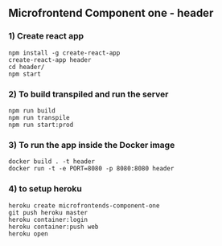 ## Microfrontend Component one - header

### 1) Create react app
    npm install -g create-react-app
    create-react-app header
    cd header/
    npm start
    
### 2) To build transpiled and run the server
    npm run build
    npm run transpile
    npm run start:prod
    
### 3) To run the app inside the Docker image
    docker build . -t header
    docker run -t -e PORT=8080 -p 8080:8080 header
    
### 4) to setup heroku
    heroku create microfrontends-component-one
    git push heroku master
    heroku container:login
    heroku container:push web
    heroku open
